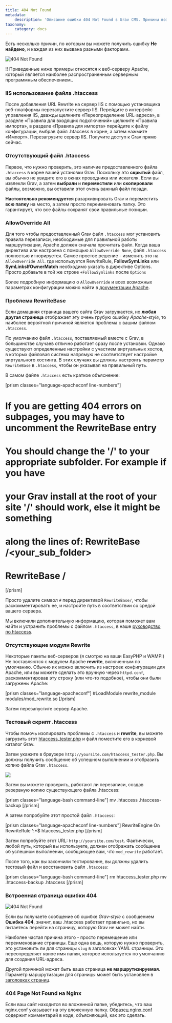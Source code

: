 ```yaml
---
title: 404 Not Found
metadata:
    description: 'Описание ошибки 404 Not Found в Grav CMS. Причины возникновения.'
taxonomy:
    category: docs
---
```


Есть несколько причин, по которым вы можете получить ошибку **Не найдено**, и каждая из них вызвана разными факторами.

![404 Not Found](404-not-found.png?classes=shadow)

!! Приведенные ниже примеры относятся к веб-серверу Apache, который является наиболее распространенным серверным программным обеспечением..

### IIS использование файла .htaccess
После добавления URL Rewrite на сервер IIS с помощью установщика веб-платформы перезапустите сервер IIS. Перейдите в интерфейс управления IIS, дважды щелкните «Переопределение URL-адреса», в разделе «Правила для входящих подключений» щелкните «Правила импорта», в разделе «Правила для импорта» перейдите к файлу конфигурации, выбрав файл .htaccess в корне, а затем нажмите «Импорт». Перезагрузите сервер IIS. Получите доступ к Grav прямо сейчас.

### Отсутствующий файл .htaccess

Первое, что нужно проверить, это наличие предоставленного файла `.htaccess` в корне вашей установки Grav. Поскольку это **скрытый** файл, вы обычно не увидите его в окнах проводника или искателя. Если вы извлекли Grav, а затем **выбрали** и **переместили** или **скопировали** файлы, возможно, вы оставили этот очень важный файл позади.

**Настоятельно рекомендуется** разархивировать Grav и переместить **всю папку** на место, а затем просто переименовать папку. Это гарантирует, что все файлы сохранят свои правильные позиции.

### AllowOverride All

Для того чтобы предоставленный Grav файл `.htaccess` мог установить правила перезаписи, необходимые для правильной работы маршрутизации, Apache должен сначала прочитать файл. Когда ваша директива <Directory> или <VirtualHost> настроена с помощью `AllowOverride None`, файл `.htaccess` полностью игнорируется. Самое простое решение - изменить это на `AllowOverride All`.
где используется RewriteRule, **FollowSymLinks** или **SymLinksIfOwnerMatch** необходимо указать в директиве Options. Просто добавьте в той же строке `+FollowSymlinks` после `Options`

Более подробную информацию о `AllowOverride` и всех возможных параметрах конфигурации можно найти в [документации Apache](http://httpd.apache.org/docs/2.4/mod/core.html#allowoverride).

### Проблема RewriteBase

Если домашняя страница вашего сайта Grav загружается, но **любая другая страница** отображает эту очень грубую ошибку _Apache-style_, то наиболее вероятной причиной является проблема с вашим файлом `.htaccess`.

По умолчанию файл `.htaccess`, поставляемый вместе с Grav, в большинстве случаев отлично работает сразу после установки. Однако существуют определенные настройки с участием виртуальных хостов, в которых файловая система напрямую не соответствует настройке виртуального хостинга. В этих случаях вы должны настроить параметр `RewriteBase` в `.htaccess`, чтобы он указывал на правильный путь.

В самом файле `.htaccess` есть краткое объяснение:

[prism classes="language-apacheconf line-numbers"]
##
# If you are getting 404 errors on subpages, you may have to uncomment the RewriteBase entry
# You should change the '/' to your appropriate subfolder. For example if you have
# your Grav install at the root of your site '/' should work, else it might be something
# along the lines of: RewriteBase /<your_sub_folder>
##

# RewriteBase /
[/prism]

Просто удалите символ `#` перед директивой `RewriteBase/`, чтобы раскомментировать ее, и настройте путь в соответствии со средой вашего сервера.

Мы включили дополнительную информацию, которая поможет вам найти и устранить проблемы с файлом `.htaccess`, в наше [руководство по htaccess](../htaccess).

### Отсутствующие модули Rewrite

Некоторые пакеты веб-серверов (я смотрю на ваши EasyPHP и WAMP!) Не поставляются с модулем Apache **rewrite**, включенным по умолчанию. Обычно их можно включить из настроек конфигурации для Apache, или вы можете сделать это вручную через `httpd.conf`, раскомментировав эту строку (или что-то подобное), чтобы они были загружены Apache:

[prism classes="language-apacheconf"]
#LoadModule rewrite_module modules/mod_rewrite.so
[/prism]

Затем перезапустите сервер Apache.

### Тестовый скрипт .htaccess

Чтобы помочь изолировать проблемы с `.htaccess` и **rewrite**, вы можете загрузить этот [htaccess_tester.php](https://gist.githubusercontent.com/rhukster/a727fb70d9341536d49980d1239bd97e/raw/a3078da16b894ba86c48cf9d000bdx) и файл поместите его в корневой каталог Grav.

Затем укажите в браузере `http://yoursite.com/htaccess_tester.php`. Вы должны получить сообщение об успешном выполнении и отобразить копию файла Grav `.htaccess`.

![](htaccess_tester.png?classes=shadow)

Затем вы можете проверить, работают ли перезаписи, создав резервную копию существующего файла .htaccess:

[prism classes="language-bash command-line"]
mv .htaccess .htaccess-backup
[/prism]

А затем попробуйте этот простой файл `.htaccess`:

[prism classes="language-apacheconf line-numbers"]
<IfModule mod_rewrite.c>
    RewriteEngine On
    RewriteRule ^.*$ htaccess_tester.php
</IfModule>
[/prism]

Затем попробуйте этот URL: `http://yoursite.com/test`. Фактически, любой путь, который вы используете, должен отображать сообщение об успешном выполнении, сообщающее вам, что `mod_rewrite` работает.

После того, как вы закончили тестирование, вы должны удалить тестовый файл и восстановить файл `.htaccess`:

[prism classes="language-bash command-line"]
rm htaccess_tester.php
mv .htaccess-backup .htaccess
[/prism]

### Встроенная страница ошибки 404

![404 Not Found](error-404.png?classes=shadow)

Если вы получаете сообщение об ошибке _Grav-style_ с сообщением **Ошибка 404**, значит, ваш .htaccess работает правильно, но вы пытаетесь перейти на страницу, которую Grav не может найти.

Наиболее частая причина этого - просто перемещение или переименование страницы. Еще одна вещь, которую нужно проверить, это установить ли для страницы `slug` в заголовках YAML страницы. Это переопределяет явное имя папки, которое используется по умолчанию для создания URL-адреса.

Другой причиной может быть ваша страница **не маршрутизируемая**. Параметр маршрутизации для страницы может быть установлен в [заголовках страниц](/content/headers).

### 404 Page Not Found на Nginx

Если ваш сайт находится во вложенной папке, убедитесь, что ваш nginx.conf указывает на эту вложенную папку. [Образец nginx.conf](https://github.com/getgrav/grav/blob/master/webserver-configs/nginx.conf) содержит комментарий в коде, объясняющий, как это сделать.

